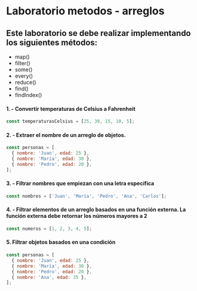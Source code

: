 # Laboratorio metodos - arreglos
## Este laboratorio se debe realizar implementando los siguientes métodos:
- map()
- filter()
- some()
- every()
- reduce()
- find()
- findIndex()

#### 1. - Convertir temperaturas de Celsius a Fahrenheit 
```js
const temperaturasCelsius = [25, 30, 15, 10, 5];
```

#### 2. - Extraer el nombre de un arreglo de objetos. 
```js
const personas = [
  { nombre: 'Juan', edad: 25 },
  { nombre: 'María', edad: 30 },
  { nombre: 'Pedro', edad: 20 },
];
```

#### 3. - Filtrar nombres que empiezan con una letra específica
 ```js
const nombres = ['Juan', 'María', 'Pedro', 'Ana', 'Carlos'];
 ```
#### 4. - Filtrar elementos de un arreglo basados en una función externa. La función externa debe retornar los números mayores a 2
```js
const numeros = [1, 2, 3, 4, 5];
```
#### 5. Filtrar objetos basados en una condición
```js
const personas = [
  { nombre: 'Juan', edad: 25 },
  { nombre: 'María', edad: 30 },
  { nombre: 'Pedro', edad: 20 },
  { nombre: 'Ana', edad: 35 },
];
```




